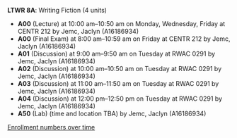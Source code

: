 **LTWR 8A**: Writing Fiction (4 units)

- **A00** (Lecture) at 10:00 am–10:50 am on Monday, Wednesday, Friday at CENTR 212 by Jemc, Jaclyn (A16186934)
- **A00** (Final Exam) at 8:00 am–10:59 am on Friday at CENTR 212 by Jemc, Jaclyn (A16186934)
- **A01** (Discussion) at 9:00 am–9:50 am on Tuesday at RWAC 0291 by Jemc, Jaclyn (A16186934)
- **A02** (Discussion) at 10:00 am–10:50 am on Tuesday at RWAC 0291 by Jemc, Jaclyn (A16186934)
- **A03** (Discussion) at 11:00 am–11:50 am on Tuesday at RWAC 0291 by Jemc, Jaclyn (A16186934)
- **A04** (Discussion) at 12:00 pm–12:50 pm on Tuesday at RWAC 0291 by Jemc, Jaclyn (A16186934)
- **A50** (Lab) (time and location TBA) by Jemc, Jaclyn (A16186934)

[Enrollment numbers over time](./LTWR8A.tsv)

